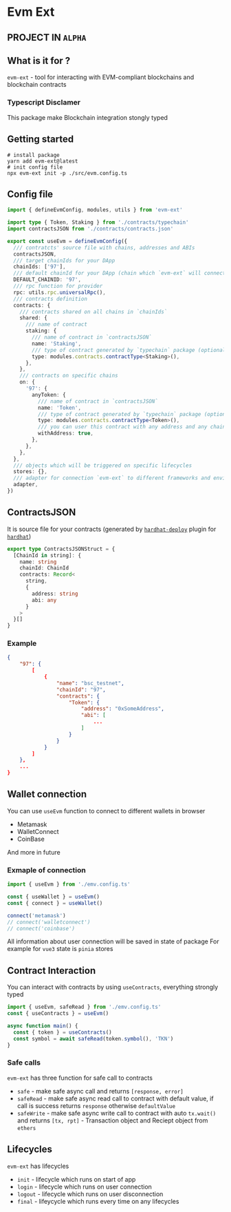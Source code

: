 # Evm Ext

## PROJECT IN `ALPHA`

## What is it for ?

`evm-ext` - tool for interacting with EVM-compliant blockchains and blockchain contracts

### Typescript Disclamer

This package make Blockchain integration stongly typed

## Getting started

```console
# install package
yarn add evm-ext@latest
# init config file
npx evm-ext init -p ./src/evm.config.ts
```

## Config file

```typescript
import { defineEvmConfig, modules, utils } from 'evm-ext'

import type { Token, Staking } from './contracts/typechain'
import contractsJSON from './contracts/contracts.json'

export const useEvm = defineEvmConfig({
  /// contratcts' source file with chains, addresses and ABIs
  contractsJSON,
  /// target chainIds for your DApp
  chainIds: ['97'],
  /// default chainId for your DApp (chain which `evm-ext` will connect your users)
  DEFAULT_CHAINID: '97',
  /// rpc function for provider
  rpc: utils.rpc.universalRpc(),
  /// contracts definition
  contracts: {
    /// contracts shared on all chains in `chainIds`
    shared: {
      /// name of contract
      staking: {
        /// name of contract in `contractsJSON`
        name: 'Staking',
        /// type of contract generated by `typechain` package (optional)
        type: modules.contracts.contractType<Staking>(),
      },
    },
    /// contracts on specific chains
    on: {
      '97': {
        anyToken: {
          /// name of contract in `contractsJSON`
          name: 'Token',
          /// type of contract generated by `typechain` package (optional)
          type: modules.contracts.contractType<Token>(),
          /// you can user this contract with any address and any chain (optional)
          withAddress: true,
        },
      },
    },
  },
  /// objects which will be triggered on specific lifecycles
  stores: {},
  /// adapter for connection `evm-ext` to different frameworks and environments
  adapter,
})
```

## ContractsJSON

It is source file for your contracts (generated by [`hardhat-deploy`](https://www.npmjs.com/package/hardhat-deploy) plugin for [`hardhat`](https://www.npmjs.com/package/hardhat))

```typescript
export type ContractsJSONStruct = {
  [ChainId in string]: {
    name: string
    chainId: ChainId
    contracts: Record<
      string,
      {
        address: string
        abi: any
      }
    >
  }[]
}
```

### Example

```json
{
    "97": {
        [
            {
                "name": "bsc_testnet",
                "chainId": "97",
                "contracts": {
                    "Token": {
                        "address": "0xSomeAddress",
                        "abi": [
                            ...
                        ]
                    }
                }
            }
        ]
    },
    ...
}
```

## Wallet connection

You can use `useEvm` function to connect to different wallets in browser

- Metamask
- WalletConnect
- CoinBase

And more in future

### Exmaple of connection

```typescript
import { useEvm } from './emv.config.ts'

const { useWallet } = useEvm()
const { connect } = useWallet()

connect('metamask')
// connect('walletconnect')
// connect('coinbase')
```

All information about user connection will be saved in state of package
For example for `vue3` state is `pinia` stores

## Contract Interaction

You can interact with contracts by using `useContracts`, everything strongly typed

```typescript
import { useEvm, safeRead } from './emv.config.ts'
const { useContracts } = useEvm()

async function main() {
  const { token } = useContracts()
  const symbol = await safeRead(token.symbol(), 'TKN')
}
```

### Safe calls

`evm-ext` has three function for safe call to contracts

- `safe` - make safe async call and returns `[response, error]`
- `safeRead` - make safe async read call to contract with default value, if call is success returns `response` otherwise `defaultValue`
- `safeWrite` - make safe async write call to contract with auto `tx.wait()` and returns `[tx, rpt]` - Transaction object and Reciept object from `ethers`

## Lifecycles

`evm-ext` has lifecycles

- `init` - lifecycle which runs on start of app
- `login` - lifecycle which runs on user connection
- `logout` - lifecycle which runs on user disconnection
- `final` - lifeycycle which runs every time on any lifecycles
